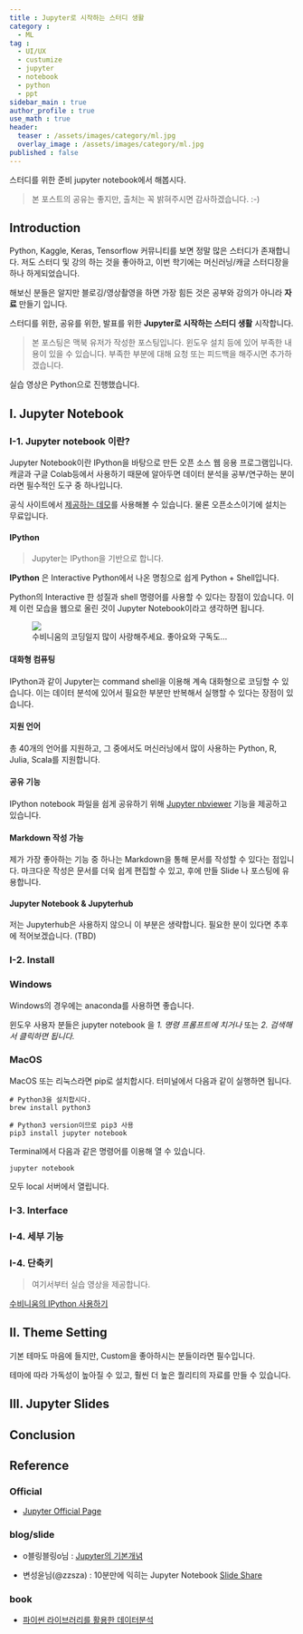 ```yaml
---
title : Jupyter로 시작하는 스터디 생활
category :
  - ML
tag :
  - UI/UX
  - custumize
  - jupyter
  - notebook
  - python
  - ppt
sidebar_main : true
author_profile : true
use_math : true
header:
  teaser : /assets/images/category/ml.jpg
  overlay_image : /assets/images/category/ml.jpg
published : false
---
```


스터디를 위한 준비 jupyter notebook에서 해봅시다.


> 본 포스트의 공유는 좋지만, 출처는 꼭 밝혀주시면 감사하겠습니다. :-)

## Introduction

Python, Kaggle, Keras, Tensorflow 커뮤니티를 보면 정말 많은 스터디가 존재합니다.
저도 스터디 및 강의 하는 것을 좋아하고, 이번 학기에는 머신러닝/캐글 스터디장을 하나 하게되었습니다.

해보신 분들은 알지만 블로깅/영상촬영을 하면 가장 힘든 것은 공부와 강의가 아니라 **자료** 만들기 입니다.

스터디를 위한, 공유를 위한, 발표를 위한 **Jupyter로 시작하는 스터디 생활** 시작합니다.

> 본 포스팅은 맥북 유저가 작성한 포스팅입니다. 윈도우 설치 등에 있어 부족한 내용이 있을 수 있습니다. 부족한 부분에 대해 요청 또는 피드백을 해주시면 추가하겠습니다.

실습 영상은 Python으로 진행했습니다.

## I. Jupyter Notebook

### I-1. Jupyter notebook 이란?

Jupyter Notebook이란 IPython을 바탕으로 만든 오픈 소스 웹 응용 프로그램입니다. 캐글과 구글 Colab등에서 사용하기 때문에 알아두면 데이터 분석을 공부/연구하는 분이라면 필수적인 도구 중 하나입니다.

공식 사이트에서 [제공하는 데모](https://jupyter.org/try)를 사용해볼 수 있습니다.
물론 오픈소스이기에 설치는 무료입니다.

#### IPython

> Jupyter는 IPython을 기반으로 합니다.

**IPython** 은 Interactive Python에서 나온 명칭으로 쉽게 Python + Shell입니다.

Python의 Interactive 한 성질과 shell 명령어를 사용할 수 있다는 장점이 있습니다.
이제 이런 모습을 웹으로 올린 것이 Jupyter Notebook이라고 생각하면 됩니다.

<figure>
 <img src = "https://i.imgur.com/XOFfb8V.png" >
 <figcaption> 수비니움의 코딩일지 많이 사랑해주세요. 좋아요와 구독도... </figcaption>
</figure>

#### 대화형 컴퓨팅

IPython과 같이 Jupyter는 command shell을 이용해 계속 대화형으로 코딩할 수 있습니다.
이는 데이터 분석에 있어서 필요한 부분만 반복해서 실행할 수 있다는 장점이 있습니다.

#### 지원 언어

총 40개의 언어를 지원하고, 그 중에서도 머신러닝에서 많이 사용하는 Python, R, Julia, Scala를 지원합니다.

#### 공유 기능

IPython notebook 파일을 쉽게 공유하기 위해 [Jupyter nbviewer](https://nbviewer.jupyter.org/) 기능을 제공하고 있습니다.

#### Markdown 작성 가능

제가 가장 좋아하는 기능 중 하나는 Markdown을 통해 문서를 작성할 수 있다는 점입니다.
마크다운 작성은 문서를 더욱 쉽게 편집할 수 있고, 후에 만들 Slide 나 포스팅에 유용합니다.

#### Jupyter Notebook & Jupyterhub

저는 Jupyterhub은 사용하지 않으니 이 부분은 생략합니다.
필요한 분이 있다면 추후에 적어보겠습니다. (TBD)

### I-2. Install

### Windows

Windows의 경우에는 anaconda를 사용하면 좋습니다.

윈도우 사용자 분들은 jupyter notebook 을 *1. 명령 프롬프트에 치거나* 또는 *2. 검색해서 클릭하면 됩니다.*

### MacOS

MacOS 또는 리눅스라면 pip로 설치합시다. 터미널에서 다음과 같이 실행하면 됩니다.

``` shell
# Python3을 설치합시다.
brew install python3

# Python3 version이므로 pip3 사용
pip3 install jupyter notebook
```

Terminal에서 다음과 같은 명령어를 이용해 열 수 있습니다.

``` shell
jupyter notebook
```

모두 local 서버에서 열립니다.

### I-3. Interface

### I-4. 세부 기능

### I-4. 단축키

> 여기서부터 실습 영상을 제공합니다.

[수비니움의 IPython 사용하기]()

## II. Theme Setting

기본 테마도 마음에 들지만, Custom을 좋아하시는 분들이라면 필수입니다.

테마에 따라 가독성이 높아질 수 있고, 훨씬 더 높은 퀄리티의 자료를 만들 수 있습니다.

## III. Jupyter Slides

## Conclusion

## Reference

### Official

- [Jupyter Official Page](https://jupyter.org/)

### blog/slide

- o블링블링o님 : [Jupyter의 기본개념](https://yhzion.tistory.com/15)

- 변성윤님(@zzsza) : 10분만에 익히는 Jupyter Notebook [Slide Share](https://www.slideshare.net/zzsza/10-jupyter-notebook)

### book

- [파이썬 라이브러리를 활용한 데이터분석]()
